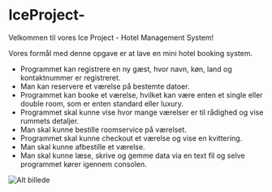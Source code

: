 # IceProject-

Velkommen til vores Ice Project - Hotel Management System!

Vores formål med denne opgave er at lave en mini hotel booking system.

- Programmet kan registrere en ny gæst, hvor navn, køn, land og kontaktnummer er registreret.
- Man kan reservere et værelse på bestemte datoer.
- Programmet kan booke et værelse, hvilket kan være enten et single eller double room, som er enten standard eller luxury.
- Programmet skal kunne vise hvor mange værelser er til rådighed og vise rummets detaljer.
- Man skal kunne bestille roomservice på værelset.
- Programmet skal kunne checkout et værelse og vise en kvittering.
- Man skal kunne afbestille et værelse.
- Man skal kunne læse, skrive og gemme data via en text fil og selve programmet kører igennem consolen.

![Alt billede](https://i.imgur.com/Pc09iSA.jpg)

